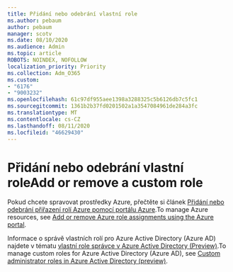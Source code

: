 ```yaml
---
title: Přidání nebo odebrání vlastní role
ms.author: pebaum
author: pebaum
manager: scotv
ms.date: 08/10/2020
ms.audience: Admin
ms.topic: article
ROBOTS: NOINDEX, NOFOLLOW
localization_priority: Priority
ms.collection: Adm_O365
ms.custom:
- "6176"
- "9003232"
ms.openlocfilehash: 61c97df955aee1398a3288325c5b6126db7c5fc1
ms.sourcegitcommit: 1361b2b37fd0201502a1a3547084961de284a3fc
ms.translationtype: MT
ms.contentlocale: cs-CZ
ms.lasthandoff: 08/11/2020
ms.locfileid: "46629430"
---
```

# <a name="add-or-remove-a-custom-role"></a><span data-ttu-id="d2f5d-102">Přidání nebo odebrání vlastní role</span><span class="sxs-lookup"><span data-stu-id="d2f5d-102">Add or remove a custom role</span></span>

<span data-ttu-id="d2f5d-103">Pokud chcete spravovat prostředky Azure, přečtěte si článek [Přidání nebo odebrání přiřazení rolí Azure pomocí portálu Azure](https://docs.microsoft.com/azure/role-based-access-control/role-assignments-portal).</span><span class="sxs-lookup"><span data-stu-id="d2f5d-103">To manage Azure resources, see [Add or remove Azure role assignments using the Azure portal](https://docs.microsoft.com/azure/role-based-access-control/role-assignments-portal).</span></span>

<span data-ttu-id="d2f5d-104">Informace o správě vlastních rolí pro Azure Active Directory (Azure AD) najdete v tématu [vlastní role správce v Azure Active Directory (Preview)](https://docs.microsoft.com/azure/active-directory/users-groups-roles/roles-custom-overview).</span><span class="sxs-lookup"><span data-stu-id="d2f5d-104">To manage custom roles for Azure Active Directory (Azure AD), see [Custom administrator roles in Azure Active Directory (preview)](https://docs.microsoft.com/azure/active-directory/users-groups-roles/roles-custom-overview).</span></span>